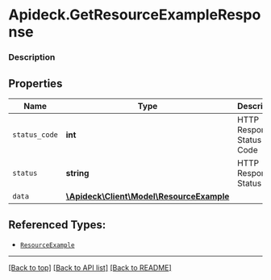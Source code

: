 # Apideck.GetResourceExampleResponse

### Description

## Properties
Name | Type | Description | Notes
------------ | ------------- | ------------- | -------------
`status_code` | **int** | HTTP Response Status Code | 
`status` | **string** | HTTP Response Status | 
`data` | [**\Apideck\Client\Model\ResourceExample**](ResourceExample.md) |  | 





## Referenced Types:


* [`ResourceExample`](ResourceExample.md)

---

[[Back to top]](#) [[Back to API list]](../../../../README.md#documentation-for-api-endpoints) [[Back to README]](../../../../README.md)


